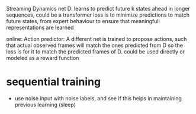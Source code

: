 Streaming
Dynamics net D: learns to predict future k states ahead in longer sequences, could be a transformer
loss is to minimize predictions to match future states, from expert behaviour to ensure that meaningfull
representations are learned

online: Action predictor:
A different net is trained to propose actions, such that actual observed frames will match the ones predicted from D
so the loss is for it to match the predicted frames of D. could be used directly or modeled as a reward function


# sequential training
- use noise input with noise labels, and see if this helps in maintaining previous learning (sleep)